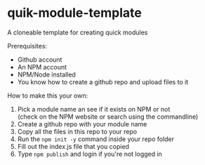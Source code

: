 # quik-module-template
A cloneable template for creating quick modules

Prerequisites:
- Github account
- An NPM account
- NPM/Node installed
- You know how to create a github repo and upload files to it

How to make this your own:
1. Pick a module name an see if it exists on NPM or not<br>
(check on the NPM website or search using the commandline)
2. Create a github repo with your module name
3. Copy all the files in this repo to your repo
4. Run the `npm init -y` command inside your repo folder
5. Fill out the index.js file that you copied
6. Type `npm publish` and login if you're not logged in
